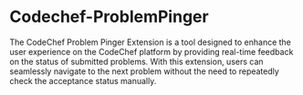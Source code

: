 # Codechef-ProblemPinger
The CodeChef Problem Pinger Extension is a tool designed to enhance the user experience on the CodeChef platform by providing real-time feedback on the status of submitted problems. With this extension, users can seamlessly navigate to the next problem without the need to repeatedly check the acceptance status manually.
